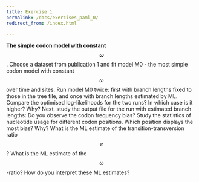 ```yaml
---
title: Exercise 1
permalink: /docs/exercises_paml_0/
redirect_from: /index.html

---
```

**The simple codon model with constant  $$\omega$$** . Choose a dataset from publication 1 and fit model M0 - the most simple codon model with constant $$\omega$$ over time and sites. Run model M0 twice: first with branch lengths fixed to those in the tree file, and once with branch lengths estimated by ML.
Compare the optimised log-likelihoods for the two runs? In which case is it higher? Why?
Next, study the output file for the run with estimated branch lengths:
Do you observe the codon frequency bias?
Study the statistics of nucleotide usage for different codon positions. Which position displays the most bias? Why?
What is the ML estimate of the transition-transversion ratio $$\kappa$$? What is the ML estimate of the $$\omega$$-ratio? How do you interpret these ML estimates?
